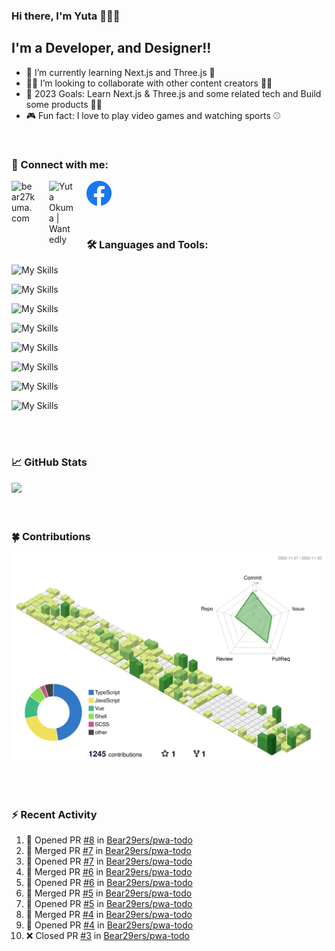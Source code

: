 ### Hi there, I'm Yuta 🤟🏻🐻

## I'm a Developer, and Designer!!

- 🌱 I’m currently learning Next.js and Three.js 🤣
- 👬🏻 I’m looking to collaborate with other content creators 👋🏻
- 🥅 2023 Goals: Learn Next.js & Three.js and some related tech and Build some products 💪🏻
- 🎮 Fun fact: I love to play video games and watching sports ⚾️

<br />

### :wave: Connect with me:

[<img align="left" alt="bear27kuma.com" width="40px" src="https://user-images.githubusercontent.com/39920490/156489586-f125813b-e344-46d6-9306-f5786684b976.jpg" style="margin-right: 20px;" />](https://bear29ers.github.io/)
[<img align="left" alt="Yuta Okuma | Wantedly" width="40px" src="https://user-images.githubusercontent.com/39920490/156489528-fdc520d6-10f1-43b6-8bf8-fadf8dcf1a90.jpg" style="margin-right: 20px;" />](https://www.wantedly.com/id/yuta_okuma_b)
[<img align="left" alt="Yuta Okuma | Facebook" width="40px" src="https://github.com/github/explore/blob/main/topics/facebook/facebook.png?raw=true" style="margin-right: 20px;" />](https://www.facebook.com/kumakuma1129/)

[//]: # '[<img align="left" alt="Yuta Okuma | Instagram" width="40px" src="https://github.com/github/explore/blob/main/topics/instagram/instagram.png?raw=true" />](https://www.instagram.com/bear_27earl/)'

<br />
<br />
<br />
<br />

### :hammer_and_wrench: Languages and Tools:

![My Skills](https://skillicons.dev/icons?i=html,css,sass,tailwind,bootstrap,js,ts)

![My Skills](https://skillicons.dev/icons?i=jquery,threejs,react,emotion,styledcomponents,materialui,nextjs)

![My Skills](https://skillicons.dev/icons?i=vercel,vue,nuxt,vite,nodejs,express,jest)

![My Skills](https://skillicons.dev/icons?i=regex,webpack,babel,php,laravel,mysql,sqlite)

![My Skills](https://skillicons.dev/icons?i=docker,git,github,githubactions,aws,gcp,firebase)

![My Skills](https://skillicons.dev/icons?i=vim,neovim,linux,bash,lua,markdown,svg)

![My Skills](https://skillicons.dev/icons?i=idea,vscode,atom,figma,xd,ps,ai)

![My Skills](https://skillicons.dev/icons?i=pr,ae,postman,sentry,codepen,stackoverflow,discord)

<br />
<br />

### :chart_with_upwards_trend: GitHub Stats

<div style="display: flex;">
    <a href="https://github.com/Bear29ers">
        <img height="220px;" src="https://github-readme-stats-bear29ers.vercel.app/api?username=Bear29ers&show_icons=true&theme=bear">
    </a>
</div>

<br />
<br />

### :four_leaf_clover: Contributions

![](./profile-3d-contrib/profile-green-animate.svg)

<br />
<br />

### :zap: Recent Activity

<!--START_SECTION:activity-->

1. 💪 Opened PR [#8](https://github.com/Bear29ers/pwa-todo/pull/8) in [Bear29ers/pwa-todo](https://github.com/Bear29ers/pwa-todo)
2. 🎉 Merged PR [#7](https://github.com/Bear29ers/pwa-todo/pull/7) in [Bear29ers/pwa-todo](https://github.com/Bear29ers/pwa-todo)
3. 💪 Opened PR [#7](https://github.com/Bear29ers/pwa-todo/pull/7) in [Bear29ers/pwa-todo](https://github.com/Bear29ers/pwa-todo)
4. 🎉 Merged PR [#6](https://github.com/Bear29ers/pwa-todo/pull/6) in [Bear29ers/pwa-todo](https://github.com/Bear29ers/pwa-todo)
5. 💪 Opened PR [#6](https://github.com/Bear29ers/pwa-todo/pull/6) in [Bear29ers/pwa-todo](https://github.com/Bear29ers/pwa-todo)
6. 🎉 Merged PR [#5](https://github.com/Bear29ers/pwa-todo/pull/5) in [Bear29ers/pwa-todo](https://github.com/Bear29ers/pwa-todo)
7. 💪 Opened PR [#5](https://github.com/Bear29ers/pwa-todo/pull/5) in [Bear29ers/pwa-todo](https://github.com/Bear29ers/pwa-todo)
8. 🎉 Merged PR [#4](https://github.com/Bear29ers/pwa-todo/pull/4) in [Bear29ers/pwa-todo](https://github.com/Bear29ers/pwa-todo)
9. 💪 Opened PR [#4](https://github.com/Bear29ers/pwa-todo/pull/4) in [Bear29ers/pwa-todo](https://github.com/Bear29ers/pwa-todo)
10. ❌ Closed PR [#3](https://github.com/Bear29ers/pwa-todo/pull/3) in [Bear29ers/pwa-todo](https://github.com/Bear29ers/pwa-todo)

<!--END_SECTION:activity-->
